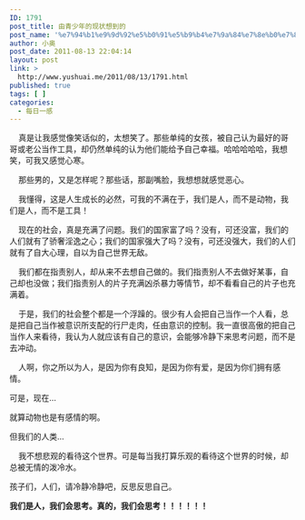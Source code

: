 ```yaml
---
ID: 1791
post_title: 由青少年的现状想到的
post_name: '%e7%94%b1%e9%9d%92%e5%b0%91%e5%b9%b4%e7%9a%84%e7%8e%b0%e7%8a%b6%e6%83%b3%e5%88%b0%e7%9a%84'
author: 小奥
post_date: 2011-08-13 22:04:14
layout: post
link: >
  http://www.yushuai.me/2011/08/13/1791.html
published: true
tags: [ ]
categories:
  - 每日一感
---
```

    真是让我感觉像笑话似的，太想笑了。那些单纯的女孩，被自己认为最好的哥哥或老公当作工具，却仍然单纯的认为他们能给予自己幸福。哈哈哈哈哈，我想笑，可我又感觉心寒。

    那些男的，又是怎样呢？那些话，那副嘴脸，我想想就感觉恶心。<!--more-->

    我懂得，这是人生成长的必然，可我的不满在于，我们是人，而不是动物，我们是人，而不是工具！

    现在的社会，真是充满了问题。我们的国家富了吗？没有，可还没富，我们的人们就有了骄奢淫逸之心；我们的国家强大了吗？没有，可还没强大，我们的人们就有了自大心理，自以为自己世界无敌。

    我们都在指责别人，却从来不去想自己做的。我们指责别人不去做好某事，自己却也没做；我们指责别人的片子充满凶杀暴力等情节，却不看看自己的片子也充满着。

    于是，我们的社会整个都是一个浮躁的。很少有人会把自己当作一个人看，总是把自己当作被意识所支配的行尸走肉，任由意识的控制。我一直很高傲的把自己当作人来看待，我认为人就应该有自己的意识，会能够冷静下来思考问题，而不是去冲动。

    人啊，你之所以为人，是因为你有良知，是因为你有爱，是因为你们拥有感情。

可是，现在…

就算动物也是有感情的啊。

但我们的人类…

    我不想悲观的看待这个世界。可是每当我打算乐观的看待这个世界的时候，却总被无情的泼冷水。

孩子们，人们，请冷静冷静吧，反思反思自己。

<strong>我们是人，我们会思考。真的，我们会思考！！！！！！</strong>